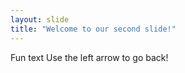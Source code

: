 ```yaml
---
layout: slide
title: "Welcome to our second slide!"
---
```

Fun text
Use the left arrow to go back!
